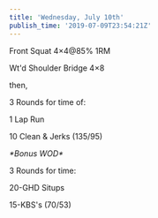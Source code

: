 ```yaml
---
title: 'Wednesday, July 10th'
publish_time: '2019-07-09T23:54:21Z'
---
```


Front Squat 4×4\@85% 1RM

Wt'd Shoulder Bridge 4×8

then,

3 Rounds for time of:

1 Lap Run

10 Clean & Jerks (135/95)

*\*Bonus WOD\**

3 Rounds for time:

20-GHD Situps

15-KBS's (70/53)
